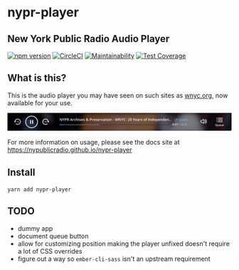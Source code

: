 # nypr-player

## New York Public Radio Audio Player

[![npm version](https://img.shields.io/npm/v/nypr-player.svg?style=flat-square)](https://www.npmjs.com/package/nypr-player) [![CircleCI](https://img.shields.io/circleci/project/github/nypublicradio/nypr-player/master.svg?style=flat-square)](https://circleci.com/gh/nypublicradio/nypr-player)
[![Maintainability](https://api.codeclimate.com/v1/badges/78a8a56e5baa955d81de/maintainability)](https://codeclimate.com/github/nypublicradio/nypr-player/maintainability)
[![Test Coverage](https://api.codeclimate.com/v1/badges/78a8a56e5baa955d81de/test_coverage)](https://codeclimate.com/github/nypublicradio/nypr-player/test_coverage)

## What is this?

This is the audio player you may have seen on such sites as [wnyc.org](http://wnyc.org), now available for your use.

![on demand](tests/dummy/public/assets/screenshots/wnyc-player.png "Player on WNYC")

For more information on usage, please see the docs site at https://nypublicradio.github.io/nypr-player

## Install

```shell
yarn add nypr-player
```

## TODO
* dummy app
* document queue button
* allow for customizing position making the player unfixed doesn't require a lot of CSS overrides
* figure out a way so `ember-cli-sass` isn't an upstream requirement
